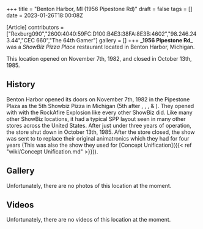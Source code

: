 +++
title = "Benton Harbor, MI (1956 Pipestone Rd)"
draft = false
tags = []
date = 2023-01-26T18:00:08Z

[Article]
contributors = ["Rexburg090","2600:4040:59FC:D100:B4E3:38FA:8E3B:4602","98.246.243.44","CEC 660","The 64th Gamer"]
gallery = []
+++
**_1956 Pipestone Rd**_ was a _ShowBiz Pizza Place_ restaurant located in Benton Harbor, Michigan.

This location opened on November 7th, 1982, and closed in October 13th, 1985.

## History ##
Benton Harbor opened its doors on November 7th, 1982 in the Pipestone Plaza as the 5th Showbiz Pizza in Michigan (5th after , , , & ). They opened with with the RockAfire Explosion like every other ShowBiz did. Like many other ShowBiz locations, it had a typical SPP layout seen in many other stores across the United States. After just under three years of operation, the store shut down in October 13th, 1985. After the store closed, the show was sent to  to replace their original animatronics which they had for four years (This was also the show they used for [Concept Unification]({{< ref "wiki/Concept Unification.md" >}})). 

## Gallery ##
Unfortunately, there are no photos of this location at the moment.

## Videos ##
Unfortunately, there are no videos of this location at the moment.